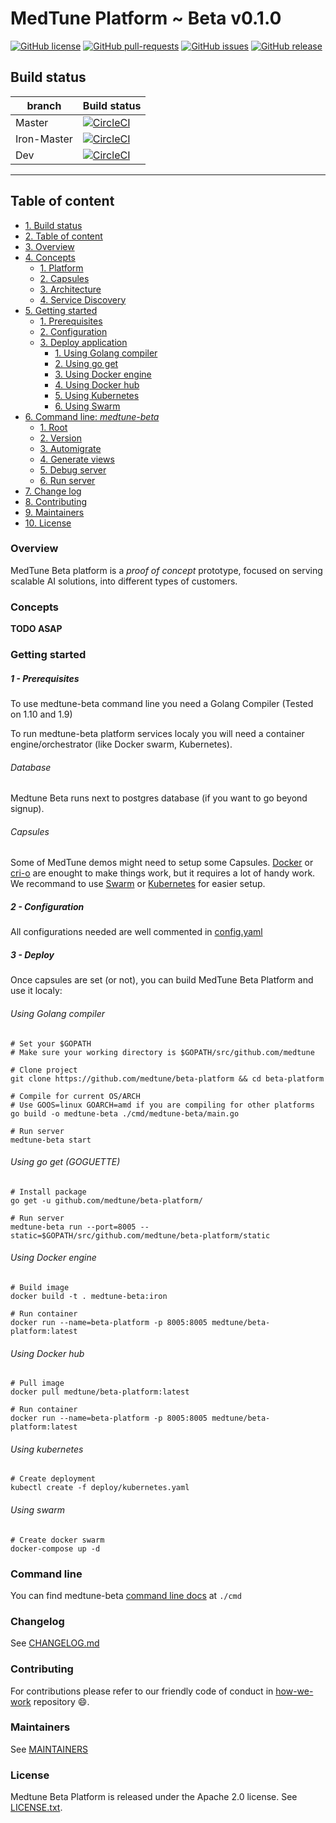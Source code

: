 # MedTune Platform ~ Beta v0.1.0

[![GitHub license](https://img.shields.io/github/license/medtune/beta-platform.svg)](https://github.com/medtune/beta-platform/blob/iron-master/LICENSE.txt) [![GitHub pull-requests](https://img.shields.io/github/issues-pr/medtune/beta-platform.svg)](https://GitHub.com/medtune/beta-platform/pull/) [![GitHub issues](https://img.shields.io/github/issues/medtune/beta-platform.svg)](https://github.com/medtune/beta-platform/issues) [![GitHub release](https://img.shields.io/github/release/medtune/beta-platform.svg)](https://GitHub.com/medtune/beta-platform/releases) 

## Build status

| branch | Build status |
| --- | --- | 
| Master | [![CircleCI](https://circleci.com/gh/medtune/beta-platform/tree/master.svg?style=svg)](https://circleci.com/gh/medtune/beta-platform/tree/master) |
| Iron-Master | [![CircleCI](https://circleci.com/gh/medtune/beta-platform/tree/iron-master.svg?style=svg)](https://circleci.com/gh/medtune/beta-platform/tree/iron-master) |
| Dev | [![CircleCI](https://circleci.com/gh/medtune/beta-platform/tree/dev-1.svg?style=svg)](https://circleci.com/gh/medtune/beta-platform/tree/dev-1) |

***

## Table of content

- [1. Build status](#medtune-beta-platform)
- [2. Table of content](#table-of-content)
- [3. Overview](#overview)
- [4. Concepts](#concepts)
    - [1. Platform](#platform)
    - [2. Capsules](#capsules)
    - [3. Architecture](#architecture)
    - [4. Service Discovery](#service-discovery)
- [5. Getting started](#getting-started)
   - [1. Prerequisites](#1-prerequisites)
   - [2. Configuration](#2-configuration)
   - [3. Deploy application](#3-deploy)
      - [1. Using Golang compiler](#using-golang-compiler)
      - [2. Using go get](#using-go-get-goguette)
      - [3. Using Docker engine](#using-docker-engine)
      - [4. Using Docker hub](#using-docker-hub)
      - [5. Using Kubernetes](#using-kubernetes)
      - [6. Using Swarm](#using-swarm)
- [6. Command line: _medtune-beta_](#command-line)
   - [1. Root](./cmd/README.md#root-command)
   - [2. Version](./cmd/README.md#version)
   - [3. Automigrate](./cmd/README.md#automigrate)
   - [4. Generate views](./cmd/README.md#generate-views)
   - [5. Debug server](./cmd/README.md#debug-server)
   - [6. Run server](./cmd/README.md#run-server)
- [7. Change log](#changelog)
- [8. Contributing](#contributing)
- [9. Maintainers](#maintainers)
- [10. License](#License)

### Overview

MedTune Beta platform is a _proof of concept_ prototype, focused on serving scalable AI solutions, into different types of customers.

### Concepts

**TODO ASAP**

### Getting started

##### 1 - Prerequisites

To use medtune-beta command line you need a Golang Compiler (Tested on 1.10 and 1.9) 

To run medtune-beta platform services localy you will need a container engine/orchestrator (like Docker swarm, Kubernetes).

###### Database
Medtune Beta runs next to postgres database (if you want to go beyond signup).

###### Capsules

Some of MedTune demos might need to setup some Capsules. [Docker](https://github.com/moby/moby) or [cri-o](https://github.com/kubernetes/cri-o) are enought to make things work, but it requires a lot of handy work. We recommand to use [Swarm](#using-swarm) or [Kubernetes](#kubernetes) for easier setup.


##### 2 - Configuration

All configurations needed are well commented in [config.yaml](config.yaml)

##### 3 - Deploy

Once capsules are set (or not), you can build MedTune Beta Platform and use it localy:

###### Using Golang compiler

```shell
# Set your $GOPATH
# Make sure your working directory is $GOPATH/src/github.com/medtune

# Clone project
git clone https://github.com/medtune/beta-platform && cd beta-platform

# Compile for current OS/ARCH 
# Use GOOS=linux GOARCH=amd if you are compiling for other platforms
go build -o medtune-beta ./cmd/medtune-beta/main.go

# Run server
medtune-beta start
```

###### Using go get (GOGUETTE)

```shell
# Install package
go get -u github.com/medtune/beta-platform/

# Run server
medtune-beta run --port=8005 --static=$GOPATH/src/github.com/medtune/beta-platform/static
```

###### Using Docker engine

```shell
# Build image
docker build -t . medtune-beta:iron

# Run container
docker run --name=beta-platform -p 8005:8005 medtune/beta-platform:latest
```


###### Using Docker hub

```shell
# Pull image
docker pull medtune/beta-platform:latest

# Run container
docker run --name=beta-platform -p 8005:8005 medtune/beta-platform:latest
```


###### Using kubernetes

```shell
# Create deployment
kubectl create -f deploy/kubernetes.yaml
```

###### Using swarm

```shell
# Create docker swarm
docker-compose up -d
```

### Command line

 You can find medtune-beta [command line docs](cmd/README.md) at `./cmd`

### Changelog

See [CHANGELOG.md](CHANGELOG.md)

### Contributing

For contributions please refer to our friendly code of conduct in [how-we-work](https://github.com/medtune/how-we-work) repository :smile:.

### Maintainers

See [MAINTAINERS](MAINTAINERS.txt)

### License

Medtune Beta Platform is released under the Apache 2.0 license. See [LICENSE.txt](LICENSE.txt).
